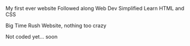My first ever website
Followed along Web Dev Simplified
Learn HTML and CSS

Big Time Rush Website, nothing too crazy

Not coded yet... soon
